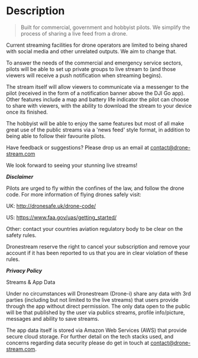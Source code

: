 # Description

> Built for commercial, government and hobbyist pilots. 
We simplify the process of sharing a live feed from a drone.

Current streaming facilities for drone operators are limited to being shared with social media and other unrelated outputs. We aim to change that.

To answer the needs of the commercial and emergency service sectors, pilots will be able to set up private groups to live stream to (and those viewers will receive a push notification when streaming begins).

The stream itself will allow viewers to communicate via a messenger to the pilot (received in the form of a notification banner above the DJI Go app). Other features include a map and battery life indicator the pilot can choose to share with viewers, with the ability to download the stream to your device once its finished.


The hobbyist will be able to enjoy the same features but most of all make great use of the public streams via a 'news feed' style format, in addition to being able to follow their favourite pilots.


Have feedback or suggestions? Please drop us an email at contact@drone-stream.com


We look forward to seeing your stunning live streams!


***Disclaimer***

Pilots are urged to fly within the confines of the law, and follow the drone code. For more information of flying drones safely visit:

UK: http://dronesafe.uk/drone-code/

US: https://www.faa.gov/uas/getting_started/

Other: contact your countries aviation regulatory body to be clear on the safety rules.


Dronestream reserve the right to cancel your subscription and remove your account if it has been reported to us that you are in clear violation of these rules.


***Privacy Policy***

Streams & App Data


Under no circumstances will Dronestream (Drone-i) share any data with 3rd parties (including but not limited to the live streams) that users provide through the app without direct permission. The only data open to the public will be that published by the user via publics streams, profile info/picture, messages and ability to save streams. 


The app data itself is stored via Amazon Web Services (AWS) that provide secure cloud storage. For further detail on the tech stacks used, and concerns regarding data security please do get in touch at contact@drone-stream.com.
